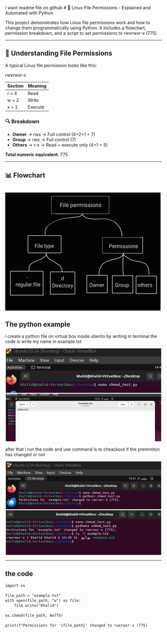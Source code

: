 i want readme file on github # 🔐 Linux File Permissions - Explained and Automated with Python

This project demonstrates how Linux file permissions work and how to change them programmatically using Python. It includes a flowchart, permission breakdown, and a script to set permissions to rwxrwxr-x (775).

---

## 🧠 Understanding File Permissions

A typical Linux file permission looks like this:

rwxrwxr-x


| Section      | Meaning                       |
|--------------|-------------------------------|
| r = 4      | Read                          |
| w = 2      | Write                         |
| x = 1      | Execute                       |

### 🔍 Breakdown

- **Owner** → rwx → Full control (4+2+1 = 7)
- **Group** → rwx → Full control (7)
- **Others** → r-x → Read + execute only (4+1 = 5)

**Total numeric equivalent**: 775

---

## 📊 Flowchart
<br/> <img src="pic6.jpg" alt="Script Content" width="500"/> </div>


## The python example
i create a python file on virtual box inside ubento by writing in terminal the code is write my name in example.txt 
<div align="center"> <img src="pic1.png" alt="Creating Python File" width="500"/> <br/> <img src="pic4.png" alt="Script Content" width="500"/> </div>

after that i run the code and use command ls to cheackout if the premmiton has changed or not 
<div align="center"> <img src="pic2.png" alt="Creating Python File" width="500"/> <br/> <img src="pic3.png" alt="Script Content" width="500"/> </div>

---
## the code 
```
import os

file_path = "example.txt"
with open(file_path, "w") as file:
    file.write("Khalid")

os.chmod(file_path, 0o775)

print(f"Permissions for '{file_path}' changed to rwxrwxr-x (775)
```
